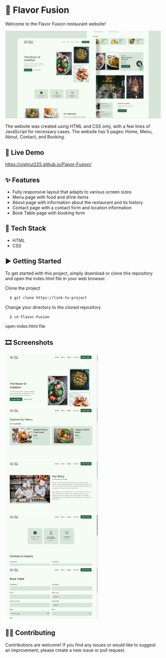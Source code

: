 # 🍝 Flavor Fusion
Welcome to the Flavor Fusion restaurant website!

![](./readmeImg/banner.png)


The website was created using HTML and CSS only, with a few lines of JavaScript for necessary cases. The website has 5 pages: Home, Menu, About, Contact, and Booking.

## 🔴 Live Demo
https://vishrut225.github.io/Flavor-Fusion/

## ✨ Features

- Fully responsive layout that adapts to various screen sizes
- Menu page with food and drink items
- About page with information about the restaurant and its history
- Contact page with a contact form and location information
- Book Table page with booking form

## 📑 Tech Stack

- HTML
- CSS

## ▶ Getting Started

To get started with this project, simply download or clone this repository and open the index.html file in your web browser.

Clone the project

```bash
  $ git clone https://link-to-project
```
Change your directory to the cloned repository

```bash
  $ cd Flavor-Fusion
```

open index.html file

## 🎞 Screenshots

<img src="./images/Screenshots/1.png" alt="Screenshot 1" style="width: 300px; height: auto;"> &nbsp; <img src="./images/Screenshots/2.png" alt="Screenshot 1" style="width: 300px; height: auto;"> &nbsp; <img src="./images/Screenshots/3.png" alt="Screenshot 1" style="width: 300px; height: auto;"> &nbsp;
<img src="./images/Screenshots/4.png" alt="Screenshot 1" style="width: 300px; height: auto;"> &nbsp; <img src="./images/Screenshots/5.png" alt="Screenshot 1" style="width: 300px; height: auto;">


## 🤝🏻 Contributing

Contributions are welcome! If you find any issues or would like to suggest an improvement, please create a new issue or pull request.
